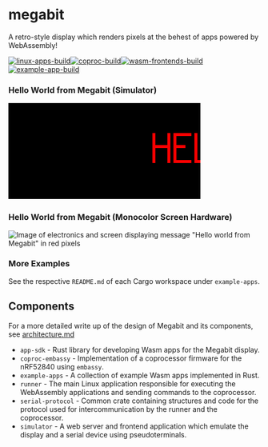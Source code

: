 # megabit
A retro-style display which renders pixels at the behest of apps powered by WebAssembly!

[![linux-apps-build](https://github.com/ssnover/megabit/actions/workflows/linux-apps.yml/badge.svg)](https://github.com/ssnover/megabit/actions/workflows/linux-apps.yml)[![coproc-build](https://github.com/ssnover/megabit/actions/workflows/coproc.yml/badge.svg)](https://github.com/ssnover/megabit/actions/workflows/coproc.yml)[![wasm-frontends-build](https://github.com/ssnover/megabit/actions/workflows/wasm-frontends.yml/badge.svg)](https://github.com/ssnover/megabit/actions/workflows/wasm-frontends.yml)[![example-app-build](https://github.com/ssnover/megabit/actions/workflows/example-apps.yml/badge.svg)](https://github.com/ssnover/megabit/actions/workflows/example-apps.yml)

### Hello World from Megabit (Simulator)
![Scrolling text saying "Hello world from Megabit" in red on black background](docs/assets/hello-megabit.gif)

### Hello World from Megabit (Monocolor Screen Hardware)
![Image of electronics and screen displaying message "Hello world from Megabit" in red pixels](docs/assets/hello-megabit.webp)

### More Examples
See the respective `README.md` of each Cargo workspace under `example-apps`.

## Components
For a more detailed write up of the design of Megabit and its components, see [architecture.md](docs/architecture.md)

* `app-sdk` - Rust library for developing Wasm apps for the Megabit display.
* `coproc-embassy` - Implementation of a coprocessor firmware for the nRF52840 using `embassy`.
* `example-apps` - A collection of example Wasm apps implemented in Rust.
* `runner` - The main Linux application responsible for executing the WebAssembly applications and sending commands to the coprocessor.
* `serial-protocol` - Common crate containing structures and code for the protocol used for intercommunication by the runner and the coprocessor.
* `simulator` - A web server and frontend application which emulate the display and a serial device using pseudoterminals.
